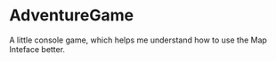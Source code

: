 # AdventureGame
A little console game, which helps me understand how to use the Map Inteface better.
